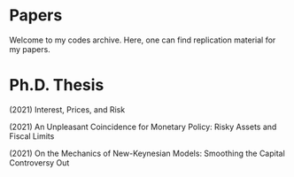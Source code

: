 # Papers

Welcome to my codes archive. Here, one can find replication material for my papers.

# Ph.D. Thesis

(2021) Interest, Prices, and Risk

(2021) An Unpleasant Coincidence for Monetary Policy: Risky Assets and Fiscal Limits

(2021) On the Mechanics of New-Keynesian Models: Smoothing the Capital Controversy Out
